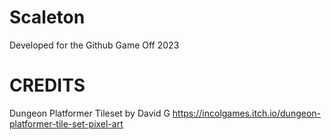 # Scaleton
Developed for the Github Game Off 2023

# CREDITS
Dungeon Platformer Tileset by David G https://incolgames.itch.io/dungeon-platformer-tile-set-pixel-art